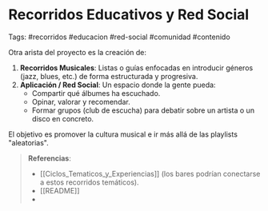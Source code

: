 # Recorridos Educativos y Red Social
Tags: #recorridos #educacion #red-social #comunidad #contenido

Otra arista del proyecto es la creación de:
1. **Recorridos Musicales**: Listas o guías enfocadas en introducir géneros (jazz, blues, etc.) de forma estructurada y progresiva.
2. **Aplicación / Red Social**: Un espacio donde la gente pueda:
   - Compartir qué álbumes ha escuchado.
   - Opinar, valorar y recomendar.
   - Formar grupos (club de escucha) para debatir sobre un artista o un disco en concreto.

El objetivo es promover la cultura musical e ir más allá de las playlists "aleatorias".

> **Referencias**:
> - [[Ciclos_Tematicos_y_Experiencias]] (los bares podrían conectarse a estos recorridos temáticos).
> - [[README]]
> - 
